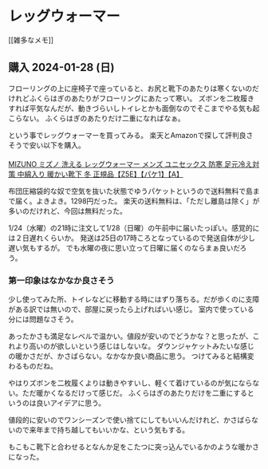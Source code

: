 # レッグウォーマー

[[雑多なメモ]]

## 購入 2024-01-28 (日)

フローリングの上に座椅子で座っていると、お尻と靴下のあたりは寒くないのだけれどふくらはぎのあたりがフローリングにあたって寒い。
ズボンを二枚履きすれば平気なんだが、動きづらいしトイレとかも面倒なのでそこまでやる気も起こらない。
ふくらはぎのあたりだけ二重になればなぁ。

という事でレッグウォーマーを買ってみる。
楽天とAmazonで探して評判良さそうで安い以下を購入。

<a href="https://hb.afl.rakuten.co.jp/ichiba/38d8cce1.35eb0de8.38d8cce2.0f334cb6/?pc=https%3A%2F%2Fitem.rakuten.co.jp%2Fflagon%2Fz5e%2F&link_type=pict&ut=eyJwYWdlIjoiaXRlbSIsInR5cGUiOiJwaWN0Iiwic2l6ZSI6IjI0MHgyNDAiLCJuYW0iOjEsIm5hbXAiOiJyaWdodCIsImNvbSI6MSwiY29tcCI6ImRvd24iLCJwcmljZSI6MSwiYm9yIjoxLCJjb2wiOjEsImJidG4iOjEsInByb2QiOjAsImFtcCI6ZmFsc2V9" target="_blank" rel="nofollow sponsored noopener" style="word-wrap:break-word;"><img src="https://hbb.afl.rakuten.co.jp/hgb/38d8cce1.35eb0de8.38d8cce2.0f334cb6/?me_id=1239446&item_id=10003777&pc=https%3A%2F%2Fthumbnail.image.rakuten.co.jp%2F%400_mall%2Fflagon%2Fcabinet%2F20232_img%2Fz5ex1.jpg%3F_ex%3D240x240&s=240x240&t=pict" border="0" style="margin:2px" alt="" title=""><br>
MIZUNO ミズノ 洗える レッグウォーマー メンズ ユニセックス 防寒 足元冷え対策 中綿入り 暖かい靴下 冬 正規品【Z5E】【パケ1】【A】
</a><br>

布団圧縮袋的な奴で空気を抜いた状態でゆうパケットというので送料無料で島まで届く。よきよき。1298円だった。
楽天の送料無料は、「ただし離島は除く」が多いのだけれど、今回は無料だった。

1/24（水曜）の21時に注文して1/28（日曜）の午前中に届いたっぽい。感覚的には２日遅れくらいか。
発送は25日の17時ころとなっているので発送自体が少し遅い気もするが。
でも水曜の夜に思い立って日曜に届くのならまぁ良いだろう。

### 第一印象はなかなか良さそう

少し使ってみた所、トイレなどに移動する時にはずり落ちる。だが歩くのに支障がある訳では無いので、部屋に戻ったら上げればいい感じ。
室内で使っている分には問題なさそう。

あったかさも満足なレベルで温かい。値段が安いのでどうかな？と思ったが、これより高いのが欲しいという感じはしないな。
ダウンジャケットみたいな感じの暖かさだが、かさばらない。なかなか良い商品に思う。
つけてみると結構変わるものだね。

やはりズボンを二枚履くよりは動きやすいし、軽くて着けているのが気にならない。ただ暖かくなるだけって感じだ。
ふくらはぎのあたりだけを二重にするというのは良いアイデアに思う。

値段的に安いのでワンシーズンで使い捨てにしてもいいんだけれど、かさばらないので来年まで持ち越してもいいかな、という気もする。

もこもこ靴下と合わせるとなんか足をこたつに突っ込んでいるかのような暖かさになった。